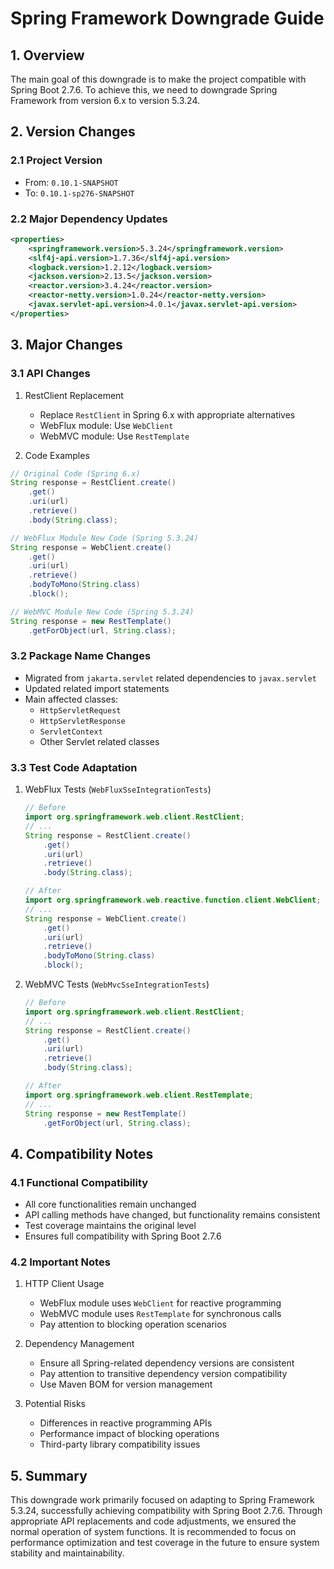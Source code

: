 # Spring Framework Downgrade Guide

## 1. Overview

The main goal of this downgrade is to make the project compatible with Spring Boot 2.7.6. To achieve this, we need to downgrade Spring Framework from version 6.x to version 5.3.24.

## 2. Version Changes

### 2.1 Project Version

- From: `0.10.1-SNAPSHOT`
- To: `0.10.1-sp276-SNAPSHOT`

### 2.2 Major Dependency Updates

```xml
<properties>
    <springframework.version>5.3.24</springframework.version>
    <slf4j-api.version>1.7.36</slf4j-api.version>
    <logback.version>1.2.12</logback.version>
    <jackson.version>2.13.5</jackson.version>
    <reactor.version>3.4.24</reactor.version>
    <reactor-netty.version>1.0.24</reactor-netty.version>
    <javax.servlet-api.version>4.0.1</javax.servlet-api.version>
</properties>
```

## 3. Major Changes

### 3.1 API Changes

1. RestClient Replacement
   - Replace `RestClient` in Spring 6.x with appropriate alternatives
   - WebFlux module: Use `WebClient`
   - WebMVC module: Use `RestTemplate`

2. Code Examples

```java
// Original Code (Spring 6.x)
String response = RestClient.create()
    .get()
    .uri(url)
    .retrieve()
    .body(String.class);

// WebFlux Module New Code (Spring 5.3.24)
String response = WebClient.create()
    .get()
    .uri(url)
    .retrieve()
    .bodyToMono(String.class)
    .block();

// WebMVC Module New Code (Spring 5.3.24)
String response = new RestTemplate()
    .getForObject(url, String.class);
```

### 3.2 Package Name Changes

- Migrated from `jakarta.servlet` related dependencies to `javax.servlet`
- Updated related import statements
- Main affected classes:
  - `HttpServletRequest`
  - `HttpServletResponse`
  - `ServletContext`
  - Other Servlet related classes

### 3.3 Test Code Adaptation

1. WebFlux Tests (`WebFluxSseIntegrationTests`)

    ```java
    // Before
    import org.springframework.web.client.RestClient;
    // ...
    String response = RestClient.create()
        .get()
        .uri(url)
        .retrieve()
        .body(String.class);

    // After
    import org.springframework.web.reactive.function.client.WebClient;
    // ...
    String response = WebClient.create()
        .get()
        .uri(url)
        .retrieve()
        .bodyToMono(String.class)
        .block();
    ```

2. WebMVC Tests (`WebMvcSseIntegrationTests`)

    ```java
    // Before
    import org.springframework.web.client.RestClient;
    // ...
    String response = RestClient.create()
        .get()
        .uri(url)
        .retrieve()
        .body(String.class);

    // After
    import org.springframework.web.client.RestTemplate;
    // ...
    String response = new RestTemplate()
        .getForObject(url, String.class);
    ```

## 4. Compatibility Notes

### 4.1 Functional Compatibility

- All core functionalities remain unchanged
- API calling methods have changed, but functionality remains consistent
- Test coverage maintains the original level
- Ensures full compatibility with Spring Boot 2.7.6

### 4.2 Important Notes

1. HTTP Client Usage
   - WebFlux module uses `WebClient` for reactive programming
   - WebMVC module uses `RestTemplate` for synchronous calls
   - Pay attention to blocking operation scenarios

2. Dependency Management
   - Ensure all Spring-related dependency versions are consistent
   - Pay attention to transitive dependency version compatibility
   - Use Maven BOM for version management

3. Potential Risks
   - Differences in reactive programming APIs
   - Performance impact of blocking operations
   - Third-party library compatibility issues

## 5. Summary

This downgrade work primarily focused on adapting to Spring Framework 5.3.24, successfully achieving compatibility with Spring Boot 2.7.6. Through appropriate API replacements and code adjustments, we ensured the normal operation of system functions. It is recommended to focus on performance optimization and test coverage in the future to ensure system stability and maintainability.